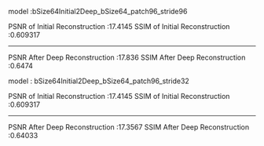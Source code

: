 model :bSize64Initial2Deep_bSize64_patch96_stride96

PSNR of Initial Reconstruction :17.4145
SSIM of Initial Reconstruction :0.609317

__________________________________
PSNR After Deep Reconstruction :17.836
SSIM After Deep Reconstruction :0.6474





model : bSize64Initial2Deep_bSize64_patch96_stride32

PSNR of Initial Reconstruction :17.4145
SSIM of Initial Reconstruction :0.609317

__________________________________
PSNR After Deep Reconstruction :17.3567
SSIM After Deep Reconstruction :0.64033


